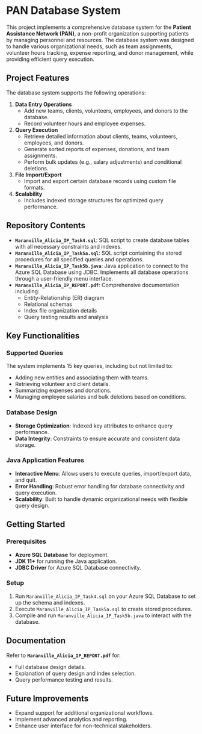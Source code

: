 # PAN Database System

This project implements a comprehensive database system for the **Patient Assistance Network (PAN)**, a non-profit organization supporting patients by managing personnel and resources. The database system was designed to handle various organizational needs, such as team assignments, volunteer hours tracking, expense reporting, and donor management, while providing efficient query execution.  

## Project Features  

The database system supports the following operations:  
1. **Data Entry Operations**  
   - Add new teams, clients, volunteers, employees, and donors to the database.  
   - Record volunteer hours and employee expenses.  
2. **Query Execution**  
   - Retrieve detailed information about clients, teams, volunteers, employees, and donors.  
   - Generate sorted reports of expenses, donations, and team assignments.  
   - Perform bulk updates (e.g., salary adjustments) and conditional deletions.  
3. **File Import/Export**  
   - Import and export certain database records using custom file formats.  
4. **Scalability**  
   - Includes indexed storage structures for optimized query performance.  

## Repository Contents  

- **`Maranville_Alicia_IP_Task4.sql`**: SQL script to create database tables with all necessary constraints and indexes.  
- **`Maranville_Alicia_IP_Task5a.sql`**: SQL script containing the stored procedures for all specified queries and operations.  
- **`Maranville_Alicia_IP_Task5b.java`**: Java application to connect to the Azure SQL Database using JDBC. Implements all database operations through a user-friendly menu interface.  
- **`Maranville_Alicia_IP_REPORT.pdf`**: Comprehensive documentation including:  
  - Entity-Relationship (ER) diagram  
  - Relational schemas  
  - Index file organization details  
  - Query testing results and analysis  

## Key Functionalities  

### Supported Queries  
The system implements 15 key queries, including but not limited to:  
- Adding new entities and associating them with teams.  
- Retrieving volunteer and client details.  
- Summarizing expenses and donations.  
- Managing employee salaries and bulk deletions based on conditions.  

### Database Design  
- **Storage Optimization**: Indexed key attributes to enhance query performance.  
- **Data Integrity**: Constraints to ensure accurate and consistent data storage.  

### Java Application Features  
- **Interactive Menu**: Allows users to execute queries, import/export data, and quit.  
- **Error Handling**: Robust error handling for database connectivity and query execution.  
- **Scalability**: Built to handle dynamic organizational needs with flexible query design.  

## Getting Started  

### Prerequisites  
- **Azure SQL Database** for deployment.  
- **JDK 11+** for running the Java application.  
- **JDBC Driver** for Azure SQL Database connectivity.  

### Setup  
1. Run `Maranville_Alicia_IP_Task4.sql` on your Azure SQL Database to set up the schema and indexes.  
2. Execute `Maranville_Alicia_IP_Task5a.sql` to create stored procedures.  
3. Compile and run `Maranville_Alicia_IP_Task5b.java` to interact with the database.  

## Documentation  

Refer to **`Maranville_Alicia_IP_REPORT.pdf`** for:  
- Full database design details.  
- Explanation of query design and index selection.  
- Query performance testing and results.  

## Future Improvements  
- Expand support for additional organizational workflows.  
- Implement advanced analytics and reporting.  
- Enhance user interface for non-technical stakeholders.  
